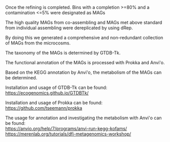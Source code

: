 Once the refining is completed. Bins with a completion >=80% and a contamination <=5% were designated as MAGs

The high quality MAGs from co-assembling and MAGs met above standard from individual assembling were dereplicated by using dRep.

By doing this we generated a comprehensive and non-redundant collection of MAGs from the microcosms.

The taxonomy of the MAGs is determined by GTDB-Tk.

The functional annotation of the MAGs is processed with Prokka and Anvi'o.

Based on the KEGG annotation by Anvi'o, the metabolism of the MAGs can be determined.

Installation and usage of GTDB-Tk can be found: https://ecogenomics.github.io/GTDBTk/    

Installation and usage of Prokka can be found: https://github.com/tseemann/prokka  

The usage for annotation and investigating the metabolism with Anvi'o can be found:     
https://anvio.org/help/7/programs/anvi-run-kegg-kofams/    
https://merenlab.org/tutorials/dfi-metagenomics-workshop/
